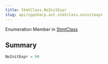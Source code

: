 ```yaml
---
title: StmtClass.NoInitExpr
slug: api/cppsharp.ast.stmtclass.noinitexpr
---
```

Enumeration Member in [StmtClass](/api/cppsharp/ast/stmtclass)

## Summary



```csharp
NoInitExpr = 90
```

